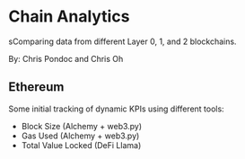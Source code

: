 # Chain Analytics

sComparing data from different Layer 0, 1, and 2 blockchains.

By: Chris Pondoc and Chris Oh

## Ethereum
Some initial tracking of dynamic KPIs using different tools:
- Block Size (Alchemy + web3.py)
- Gas Used (Alchemy + web3.py)
- Total Value Locked (DeFi Llama)